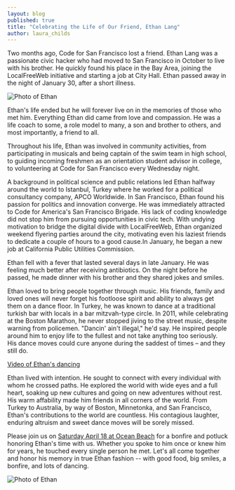 ```yaml
---
layout: blog
published: true
title: "Celebrating the Life of Our Friend, Ethan Lang"
author: laura_childs
---
```


Two months ago, Code for San Francisco lost a friend. Ethan Lang was a passionate civic hacker who had moved to San Francisco in October to live with his brother. He quickly found his place in the Bay Area, joining the LocalFreeWeb initiative and starting a job at City Hall. Ethan passed away in the night of January 30, after a short illness.

![Photo of Ethan](/images/blog/image01.jpg)

Ethan's life ended but he will forever live on in the memories of those who met him. Everything Ethan did came from love and compassion. He was a life coach to some, a role model to many, a son and brother to others, and most importantly, a friend to all.

Throughout his life, Ethan was involved in community activities, from participating in musicals and being captain of the swim team in high school, to guiding incoming freshmen as an orientation student advisor in college, to volunteering at Code for San Francisco every Wednesday night. 

A background in political science and public relations led Ethan halfway around the world to Istanbul, Turkey where he worked for a political consultancy company, APCO Worldwide. In San Francisco, Ethan found his passion for politics and innovation converge. He was immediately attracted to Code for America's San Francisco Brigade. His lack of coding knowledge did not stop him from pursuing opportunities in civic tech. With undying motivation to bridge the digital divide with LocalFreeWeb, Ethan organized weekend flyering parties around the city, motivating even his laziest friends to dedicate a couple of hours to a good cause.In January, he began a new job at California Public Utilities Commission. 

Ethan fell with a fever that lasted several days in late January. He was feeling much better after receiving antibiotics. On the night before he passed, he made dinner with his brother and they shared jokes and smiles. 

Ethan loved to bring people together through music. His friends, family and loved ones will never forget his footloose spirit and ability to always get them on a dance floor. In Turkey, he was known to dance at a traditional turkish bar with locals in a bar mitzvah-type circle. In 2011, while celebrating at the Boston Marathon, he never stopped jiving to the street music, despite warning from policemen. "Dancin' ain't illegal," he'd say. He inspired people around him to enjoy life to the fullest and not take anything too seriously. His dance moves could cure anyone during the saddest of times – and they still do.

[Video of Ethan's dancing](https://vimeo.com/120393051)

Ethan lived with intention. He sought to connect with every individual with whom he crossed paths. He explored the world with wide eyes and a full heart, soaking up new cultures and going on new adventures without rest. His warm affability made him friends in all corners of the world. From Turkey to Australia, by way of Boston, Minnetonka, and San Francisco, Ethan's contributions to the world are countless. His contagious laughter, enduring altruism and sweet dance moves will be sorely missed.

Please join us on [Saturday April 18 at Ocean Beach](https://www.facebook.com/events/930243943673109/) for a bonfire and potluck honoring Ethan's time with us. Whether you spoke to him once or knew him for years, he touched every single person he met. Let's all come together and honor his memory in true Ethan fashion -- with good food, big smiles, a bonfire, and lots of dancing. 

![Photo of Ethan](/images/blog/image00.jpg)
